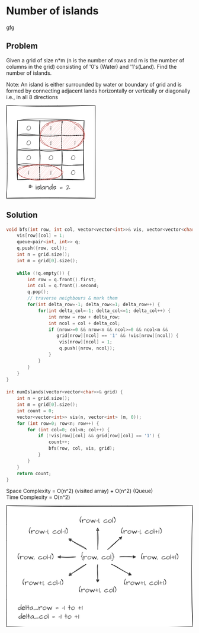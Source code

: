 # Number of islands

[gfg](https://practice.geeksforgeeks.org/problems/find-the-number-of-islands/1)

## Problem

Given a grid of size n*m (n is the number of rows and m is the number of columns in the grid) consisting of '0's (Water) and '1's(Land). Find the number of islands.

Note: An island is either surrounded by water or boundary of grid and is formed by connecting adjacent lands horizontally or vertically or diagonally i.e., in all 8 directions

![drawio](../../../_resources/drawio-{_sketch__false}-11)

## Solution

```c++
void bfs(int row, int col, vector<vector<int>>& vis, vector<vector<char>>& grid) {
	vis[row][col] = 1;
	queue<pair<int, int>> q;
	q.push({row, col});
	int n = grid.size();
	int m = grid[0].size();
	
	while (!q.empty()) {
		int row = q.front().first;
		int col = q.front().second;
		q.pop();
		// traverse neighbours & mark them
		for(int delta_row=-1; delta_row<=1; delta_row++) {
			for(int delta_col=-1; delta_col<=1; delta_col++) {
				int nrow = row + delta_row;
				int ncol = col + delta_col;
				if (nrow>=0 && nrow<n && ncol>=0 && ncol<m && 
				   grid[nrow][ncol] == '1' && !vis[nrow][ncol]) {
					vis[nrow][ncol] = 1;
					q.push({nrow, ncol});
				}
			}
		} 
	}
}

int numIslands(vector<vector<char>>& grid) {
	int n = grid.size();
	int m = grid[0].size();
	int count = 0;
	vector<vector<int>> vis(n, vector<int> (m, 0));
	for (int row=0; row<n; row++) {
		for (int col=0; col<m; col++) {
			if (!vis[row][col] && grid[row][col] == '1') {
				count++;
				bfs(row, col, vis, grid);
			}
		}
	}
	return count;
}
```

Space Complexity = O(n^2) (visited array) + O(n^2) (Queue) \
Time Complexity = O(n^2)

![drawio](../../../_resources/drawio-{_sketch__false}-10)


